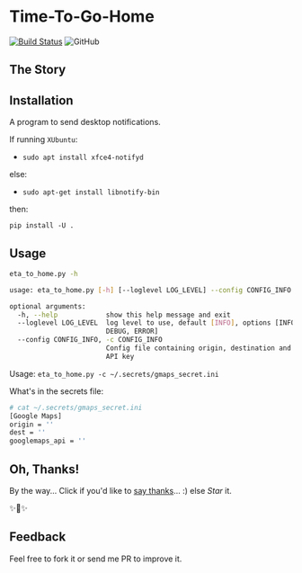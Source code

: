 # Time-To-Go-Home
[![Build Status](https://travis-ci.com/mmphego/time-to-go-home.svg?branch=master)](https://travis-ci.com/mmphego/time-to-go-home)
![GitHub](https://img.shields.io/github/license/mmphego/time-to-go-home.svg)

## The Story


## Installation

A program to send desktop notifications.

If running `XUbuntu`:
*   `sudo apt install xfce4-notifyd`

else:
*   `sudo apt-get install libnotify-bin`

then:

`pip install -U .`

## Usage

```bash
eta_to_home.py -h

usage: eta_to_home.py [-h] [--loglevel LOG_LEVEL] --config CONFIG_INFO

optional arguments:
  -h, --help            show this help message and exit
  --loglevel LOG_LEVEL  log level to use, default [INFO], options [INFO,
                        DEBUG, ERROR]
  --config CONFIG_INFO, -c CONFIG_INFO
                        Config file containing origin, destination and gmaps
                        API key

```
Usage:
    `eta_to_home.py -c ~/.secrets/gmaps_secret.ini`

What's in the secrets file:

```bash
# cat ~/.secrets/gmaps_secret.ini
[Google Maps]
origin = ''
dest = ''
googlemaps_api = ''
```

## Oh, Thanks!

By the way... Click if you'd like to [say thanks](https://saythanks.io/to/mmphego)... :) else *Star* it.

✨🍰✨

## Feedback

Feel free to fork it or send me PR to improve it.


